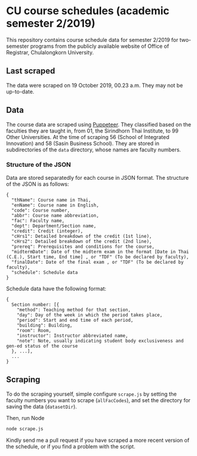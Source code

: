# CU course schedules (academic semester 2/2019)
This repository contains course schedule data for semester 2/2019 for two-semester programs from the publicly available website of Office of Registrar, Chulalongkorn University. 

## Last scraped
The data were scraped on 19 October 2019, 00.23 a.m. They may not be up-to-date. 

## Data
The course data are scraped using [Puppeteer](https://github.com/GoogleChrome/puppeteer/). They classified based on the faculties they are taught in, from 01, the Sirindhorn Thai Institute, to 99 Other Universities. At the time of scraping 56 (School of Integrated Innovation) and 58 (Sasin Business School). They are stored in subdirectories of the `data` directory, whose names are faculty numbers. 

### Structure of the JSON
Data are stored separatedly for each course in JSON format. The structure of the JSON is as follows:

```
{
  "thName": Course name in Thai,
  "enName": Course name in English,
  "code": Course number,
  "abbr": Course name abbreviation,
  "fac": Faculty name,
  "dept": Department/Section name,
  "credit": Credit (integer),
  "cHrs1": Detailed breakdown of the credit (1st line),
  "cHrs2": Detailed breakdown of the credit (2nd line),
  "prereq": Prerequisites and conditions for the course,
  "midtermDate": Date of the midterm exam in the format [Date in Thai (C.E.), Start time, End time] , or "TDF" (To be declared by faculty),
  "finalDate": Date of the final exam , or "TDF" (To be declared by faculty),
  "schedule": Schedule data
}
```
Schedule data have the following format:

```
{
  Section number: [{
    "method": Teaching method for that section,
    "day": Day of the week in which the period takes place,
    "period": Start and end time of each period,
    "building": Building,
    "room": Room,
    "instructor": Instructor abbreviated name,
    "note": Note, usually indicating student body exclusiveness and gen-ed status of the course
  }, ...],
  ...
}
```

## Scraping 
To do the scraping yourself, simple configure `scrape.js` by setting the faculty numbers you want to scrape (`allFacCodes`), and set the directory for saving the data (`datasetDir`).

Then, run Node

```bash
node scrape.js
```
Kindly send me a pull request if you have scraped a more recent version of the schedule, or if you find a problem with the script.
